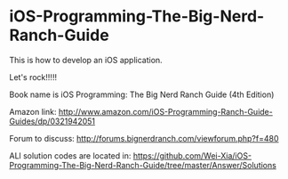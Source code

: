 # iOS-Programming-The-Big-Nerd-Ranch-Guide

This is how to develop an iOS application.

Let's rock!!!!!

Book name is iOS Programming: The Big Nerd Ranch Guide (4th Edition) 

Amazon link: http://www.amazon.com/iOS-Programming-Ranch-Guide-Guides/dp/0321942051

Forum to discuss: http://forums.bignerdranch.com/viewforum.php?f=480

ALl solution codes are located in: https://github.com/Wei-Xia/iOS-Programming-The-Big-Nerd-Ranch-Guide/tree/master/Answer/Solutions
